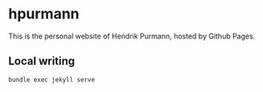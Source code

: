 # hpurmann

This is the personal website of Hendrik Purmann, hosted by Github Pages.

## Local writing

```
bundle exec jekyll serve
```
